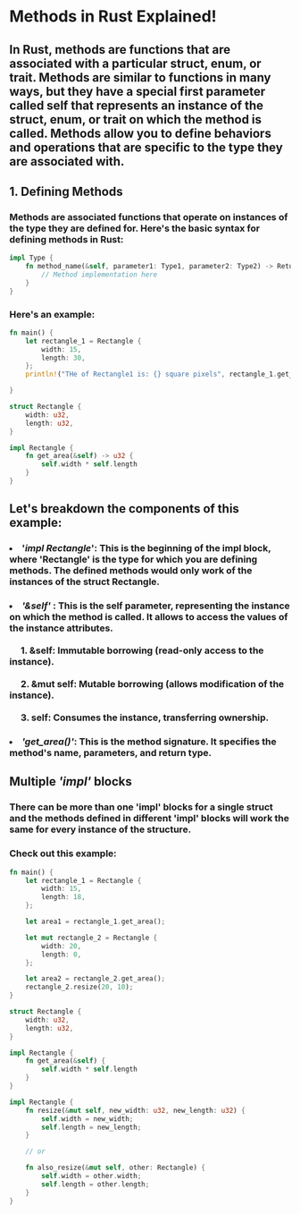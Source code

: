 # Methods in Rust Explained!

## In Rust, methods are functions that are associated with a particular struct, enum, or trait. Methods are similar to functions in many ways, but they have a special first parameter called self that represents an instance of the struct, enum, or trait on which the method is called. Methods allow you to define behaviors and operations that are specific to the type they are associated with.

## 1. Defining Methods
### Methods are associated functions that operate on instances of the type they are defined for. Here's the basic syntax for defining methods in Rust:
```rust
impl Type {
    fn method_name(&self, parameter1: Type1, parameter2: Type2) -> ReturnType {
        // Method implementation here
    }
}
```
### Here's an example:
```rust
fn main() {
    let rectangle_1 = Rectangle {
        width: 15,
        length: 30,
    };
    println!("THe of Rectangle1 is: {} square pixels", rectangle_1.get_area());

}

struct Rectangle {
    width: u32,
    length: u32,
}

impl Rectangle {
    fn get_area(&self) -> u32 {
        self.width * self.length
    }
}
```

## Let's breakdown the components of this example:
### <li> '<em>impl Rectangle</em>': This is the beginning of the impl block, where 'Rectangle' is the type for which you are defining methods. The defined methods would only work of the instances of the struct Rectangle. </li>
### <li> <em>'&self' </em>: This is the self parameter, representing the instance on which the method is called. It allows to access the values of the instance attributes. <br> <br> &emsp;  1. &self: Immutable borrowing (read-only access to the instance). <br> <br> &emsp; 2. &mut self: Mutable borrowing (allows modification of the instance). <br> <br> &emsp; 3. self: Consumes the instance, transferring ownership.</li> 

### <li> <em>'get_area()'</em>: This is the method signature. It specifies the method's name, parameters, and return type. </li>

## Multiple <em>'impl'</em> blocks
### There can be more than one 'impl' blocks for a single struct and the methods defined in different 'impl' blocks will work the same for every instance of the structure.
### Check out this example:
```rust
fn main() {
    let rectangle_1 = Rectangle {
        width: 15,
        length: 18,
    };

    let area1 = rectangle_1.get_area();

    let mut rectangle_2 = Rectangle {
        width: 20,
        length: 0,
    };

    let area2 = rectangle_2.get_area();
    rectangle_2.resize(20, 10);
}

struct Rectangle {
    width: u32,
    length: u32,
}

impl Rectangle {
    fn get_area(&self) {
        self.width * self.length
    }
}

impl Rectangle {
    fn resize(&mut self, new_width: u32, new_length: u32) {
        self.width = new_width;
        self.length = new_length;
    }

    // or 

    fn also_resize(&mut self, other: Rectangle) {
        self.width = other.width;
        self.length = other.length;
    }
}
``` 
